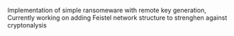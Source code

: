 Implementation of simple ransomeware with remote key generation, Currently working on adding Feistel network structure to strenghen against cryptonalysis
